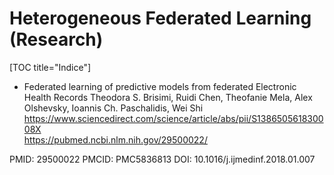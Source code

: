 # Heterogeneous Federated Learning (Research)

[TOC title="Indice"]

* Federated learning of predictive models from federated Electronic Health Records
Theodora S. Brisimi, Ruidi Chen, Theofanie Mela, Alex Olshevsky, Ioannis Ch. Paschalidis, Wei Shi \
https://www.sciencedirect.com/science/article/abs/pii/S138650561830008X \
https://pubmed.ncbi.nlm.nih.gov/29500022/

PMID: 29500022 PMCID: PMC5836813 DOI: 10.1016/j.ijmedinf.2018.01.007
